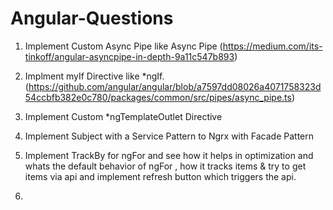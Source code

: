 # Angular-Questions

1. Implement Custom Async Pipe like Async Pipe (https://medium.com/its-tinkoff/angular-asyncpipe-in-depth-9a11c547b893)

2. Implment myIf Directive like *ngIf.
(https://github.com/angular/angular/blob/a7597dd08026a4071758323d54ccbfb382e0c780/packages/common/src/pipes/async_pipe.ts)

3. Implement Custom *ngTemplateOutlet Directive

4. Implement Subject with a Service Pattern to Ngrx with Facade Pattern

5. Implement TrackBy for ngFor and see how it helps in optimization and whats the default behavior of ngFor , how it tracks items & try to get items via api and implement refresh button which triggers the api.

6. 
